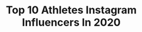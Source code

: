 ---
title: Top 10 Athletes Instagram Influencers In 2020
description: >-
  Find top athletes Instagram influencers in 2020. Most popular hashtags: #2020 #gym #workout #love.
platform: Instagram
profiles:
  - username: "michicampa93"
    fullname: >-
      Michele Campagnaro
    location: "United Kingdom"
    followers: 16994
    engagement: 1239
    commentsToLikes: 0.009063
    avatar: "https://scontent-ams4-1.cdninstagram.com/v/t51.2885-19/s320x320/49907426_2219229281632143_7322875877690179584_n.jpg?_nc_ht=scontent-ams4-1.cdninstagram.com&_nc_ohc=9Rn0iF4ony8AX_vP8J2&oh=889364e7003748894efc5de19801bde4&oe=5EB99372"
    verified: true
    hashtags: "#cappadocia, #lakedistrict, #paddleboarding, #waspsfamily"
  - username: "sarkar.shaina"
    fullname: >-
      Shaina Sarkar
    location: ""
    followers: 51336
    engagement: 258
    commentsToLikes: 0.037120
    avatar: "https://scontent-lhr8-1.cdninstagram.com/v/t51.2885-19/s320x320/69223981_407900303248981_2399710816547897344_n.jpg?_nc_ht=scontent-lhr8-1.cdninstagram.com&_nc_ohc=qVSB-3EtPPMAX_uNZ-T&oh=2c5ac7e4bf1c19315aa50603556d8984&oe=5EB9A593"
    verified: false
    hashtags: "#indiangirl, #legsday, #confidence, #ready"
  - username: "stanleynormansurfer"
    fullname: >-
      Stan Norman
    location: "Australia"
    followers: 5753
    engagement: 797
    commentsToLikes: 0.018298
    avatar: "https://scontent-amt2-1.cdninstagram.com/v/t51.2885-19/s320x320/92006961_223851348962032_3875673579039227904_n.jpg?_nc_ht=scontent-amt2-1.cdninstagram.com&_nc_ohc=u1uRVfOWhbQAX93Wr4m&oh=21a6a151e27f28d4c130607a0c174a3c&oe=5EBC3C2A"
    verified: false
    hashtags: "#cushqarantine, #surfing, #air, #coldwater"
  - username: "melamed_matan"
    fullname: >-
      MATAN MELAMED 🦍🌏
    location: "Austria"
    followers: 3016
    engagement: 2401
    commentsToLikes: 0.122842
    avatar: "https://scontent-ams4-1.cdninstagram.com/v/t51.2885-19/s320x320/74792374_492628581460981_7107392235963940864_n.jpg?_nc_ht=scontent-ams4-1.cdninstagram.com&_nc_ohc=GJCmmAetnVgAX-MrLNd&oh=cf497d7aeab120a9c3387dbef31ce457&oe=5EBA3050"
    verified: false
    hashtags: "#calisthenics, #gymnastics, #gym, #gornation"
  - username: "yulimarrojas45"
    fullname: >-
      Yulimar Rojas🌈
    location: "Venezuela"
    followers: 257402
    engagement: 800
    commentsToLikes: 0.038118
    avatar: "https://scontent-atl3-1.cdninstagram.com/v/t51.2885-19/s320x320/91486830_3690073757733508_1739950363244494848_n.jpg?_nc_ht=scontent-atl3-1.cdninstagram.com&_nc_ohc=S0-p5V-fpkIAX-9R6dv&oh=fef8e8d0008e7ffb53cfbcd90ffbb455&oe=5EBA9E62"
    verified: true
    hashtags: ""
  - username: "eamon_zayed12"
    fullname: >-
      Eamon Zayed
    location: "United States"
    followers: 543985
    engagement: 837
    commentsToLikes: 0.030968
    avatar: "https://scontent-ams4-1.cdninstagram.com/v/t51.2885-19/s320x320/12424633_1682241722026484_1285207489_a.jpg?_nc_ht=scontent-ams4-1.cdninstagram.com&_nc_ohc=kougtG88YB4AX_90RqH&oh=5eebc7821256aa9afc1c106bf3f29e9b&oe=5EB77291"
    verified: true
    hashtags: "#time, #bodysculpting, #dontlookbackinanger, #football"
  - username: "barismrtyagci"
    fullname: >-
      Barış Murat Yağcı
    location: "Turkey"
    followers: 747312
    engagement: 744
    commentsToLikes: 0.192493
    avatar: "https://scontent-ams4-1.cdninstagram.com/v/t51.2885-19/s320x320/74702512_2470535446558629_7324018072702943232_n.jpg?_nc_ht=scontent-ams4-1.cdninstagram.com&_nc_ohc=qo_zQ9p9C6gAX--qWWj&oh=0ce5c4a07dd92e16e5926890c883a73a&oe=5EB8D14F"
    verified: true
    hashtags: "#spor, #sa, #menswear, #2020"
  - username: "krapivnikov11"
    fullname: >-
      ᴅᴀɴɪɪʟ ᴋʀᴀᴘɪᴠɴɪᴋᴏᴠ
    location: "Russia"
    followers: 453368
    engagement: 1091
    commentsToLikes: 0.031408
    avatar: "https://scontent-lhr8-1.cdninstagram.com/v/t51.2885-19/s320x320/91569527_2296201724007349_3245356702802903040_n.jpg?_nc_ht=scontent-lhr8-1.cdninstagram.com&_nc_ohc=tsqSuOdNRSEAX8nx7w8&oh=fe01d41d1c8ccaf3fa8d2afbdf9ebcd6&oe=5EBA3510"
    verified: false
    hashtags: "#goal, #magic, #scream, #unreal"
  - username: "carolcolling"
    fullname: >-
      Carolina Colling
    location: "Mexico"
    followers: 15672
    engagement: 930
    commentsToLikes: 0.174187
    avatar: "https://scontent-lhr8-1.cdninstagram.com/v/t51.2885-19/s320x320/91513980_205284047418856_181576047450390528_n.jpg?_nc_ht=scontent-lhr8-1.cdninstagram.com&_nc_ohc=rzsWAJOdcWIAX9Cxixq&oh=f0ad9685067ccc883673b3c5619c48dd&oe=5EB973BA"
    verified: false
    hashtags: "#sololosmejores, #landerfitpy, #tbt"
  - username: "yasnizetich"
    fullname: >-
      Yas Nizetich
    location: "Italy"
    followers: 68454
    engagement: 742
    commentsToLikes: 0.047219
    avatar: "https://scontent-lhr8-1.cdninstagram.com/v/t51.2885-19/s320x320/83147397_594433141105494_6154153085322133504_n.jpg?_nc_ht=scontent-lhr8-1.cdninstagram.com&_nc_ohc=-j9SGjHzhxkAX_-vDma&oh=4969d67bb778940c3fc2e6e0a1921365&oe=5EB8181D"
    verified: true
    hashtags: "#tokio2020, #cordoba, #a1, #31"
---